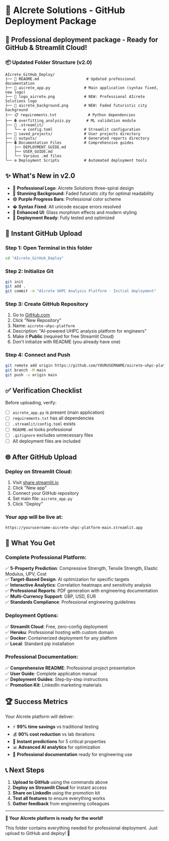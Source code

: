 # 📁 AIcrete Solutions - GitHub Deployment Package

## 🎯 **Professional deployment package - Ready for GitHub & Streamlit Cloud!**

### 📦 **Updated Folder Structure (v2.0)**
```
AIcrete_GitHub_Deploy/
├── 📄 README.md                     # Updated professional documentation
├── 🐍 aicrete_app.py               # Main application (syntax fixed, new logo)
├── 🎨 logo_aicrete.png             # NEW: Professional AIcrete Solutions logo
├── 🌆 aicrete_background.png       # NEW: Faded futuristic city background
├── 📋 requirements.txt              # Python dependencies
├── � overfitting_analysis.py       # ML validation module
├── 📁 .streamlit/
│   └── ⚙️ config.toml              # Streamlit configuration
├── 📁 saved_projects/              # User projects directory
├── 📁 outputs/                     # Generated reports directory
├── � Documentation Files          # Comprehensive guides
│   ├── DEPLOYMENT_GUIDE.md
│   ├── USER_GUIDE.md
│   └── Various .md files
└── ⚙️ Deployment Scripts           # Automated deployment tools
```

## ✨ **What's New in v2.0**
- 🎨 **Professional Logo**: AIcrete Solutions three-spiral design
- 🌆 **Stunning Background**: Faded futuristic city for optimal readability
- 🟣 **Purple Progress Bars**: Professional color scheme
- � **Syntax Fixed**: All unicode escape errors resolved
- 📱 **Enhanced UI**: Glass morphism effects and modern styling
- 🚀 **Deployment Ready**: Fully tested and optimized

## 🚀 **Instant GitHub Upload**

### **Step 1: Open Terminal in this folder**
```bash
cd "AIcrete_GitHub_Deploy"
```

### **Step 2: Initialize Git**
```bash
git init
git add .
git commit -m "AIcrete UHPC Analysis Platform - Initial deployment"
```

### **Step 3: Create GitHub Repository**
1. Go to [GitHub.com](https://github.com)
2. Click "New Repository"
3. Name: `aicrete-uhpc-platform`
4. Description: "AI-powered UHPC analysis platform for engineers"
5. Make it **Public** (required for free Streamlit Cloud)
6. Don't initialize with README (you already have one)

### **Step 4: Connect and Push**
```bash
git remote add origin https://github.com/YOURUSERNAME/aicrete-uhpc-platform.git
git branch -M main
git push -u origin main
```

## ✅ **Verification Checklist**

Before uploading, verify:
- [ ] `aicrete_app.py` is present (main application)
- [ ] `requirements.txt` has all dependencies
- [ ] `.streamlit/config.toml` exists
- [ ] `README.md` looks professional
- [ ] `.gitignore` excludes unnecessary files
- [ ] All deployment files are included

## 🌐 **After GitHub Upload**

### **Deploy on Streamlit Cloud:**
1. Visit [share.streamlit.io](https://share.streamlit.io)
2. Click "New app"
3. Connect your GitHub repository
4. Set main file: `aicrete_app.py`
5. Click "Deploy"

### **Your app will be live at:**
`https://yourusername-aicrete-uhpc-platform-main.streamlit.app`

## 🎉 **What You Get**

### **Complete Professional Platform:**
✅ **5-Property Prediction**: Compressive Strength, Tensile Strength, Elastic Modulus, UPV, Cost  
✅ **Target-Based Design**: AI optimization for specific targets  
✅ **Interactive Analytics**: Correlation heatmaps and sensitivity analysis  
✅ **Professional Reports**: PDF generation with engineering documentation  
✅ **Multi-Currency Support**: GBP, USD, EUR  
✅ **Standards Compliance**: Professional engineering guidelines  

### **Deployment Options:**
✅ **Streamlit Cloud**: Free, zero-config deployment  
✅ **Heroku**: Professional hosting with custom domain  
✅ **Docker**: Containerized deployment for any platform  
✅ **Local**: Standard pip installation  

### **Professional Documentation:**
✅ **Comprehensive README**: Professional project presentation  
✅ **User Guide**: Complete application manual  
✅ **Deployment Guides**: Step-by-step instructions  
✅ **Promotion Kit**: LinkedIn marketing materials  

## 🏆 **Success Metrics**

Your AIcrete platform will deliver:
- ⚡ **99% time savings** vs traditional testing
- 💰 **90% cost reduction** vs lab iterations  
- 🎯 **Instant predictions** for 5 critical properties
- 📊 **Advanced AI analytics** for optimization
- 📄 **Professional documentation** ready for engineering use

## 📞 **Next Steps**

1. **Upload to GitHub** using the commands above
2. **Deploy on Streamlit Cloud** for instant access
3. **Share on LinkedIn** using the promotion kit
4. **Test all features** to ensure everything works
5. **Gather feedback** from engineering colleagues

---

**🚀 Your AIcrete platform is ready for the world!**

This folder contains everything needed for professional deployment. Just upload to GitHub and deploy! 🎉
